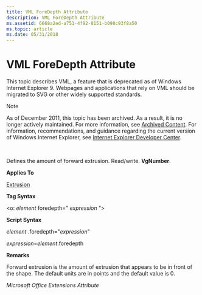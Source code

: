 ```yaml
---
title: VML ForeDepth Attribute
description: VML ForeDepth Attribute
ms.assetid: 6668a2ed-a751-4f92-8151-b098c93f8a50
ms.topic: article
ms.date: 05/31/2018
---
```


# VML ForeDepth Attribute

This topic describes VML, a feature that is deprecated as of Windows Internet Explorer 9. Webpages and applications that rely on VML should be migrated to SVG or other widely supported standards.

> [!Note]  
> As of December 2011, this topic has been archived. As a result, it is no longer actively maintained. For more information, see [Archived Content](https://docs.microsoft.com/previous-versions/windows/internet-explorer/ie-developer/). For information, recommendations, and guidance regarding the current version of Windows Internet Explorer, see [Internet Explorer Developer Center](https://msdn.microsoft.com/ie/).

 

Defines the amount of forward extrusion. Read/write. **VgNumber**.

**Applies To**

[Extrusion](msdn-online-vml-extrusion-element.md)

**Tag Syntax**

<o: *element* foredepth=" *expression* ">

**Script Syntax**

*element* .foredepth="*expression*"

*expression*=*element*.foredepth

**Remarks**

Forward extrusion is the amount of extrusion that appears to be in front of the shape. The default units are in points and the default value is 0.

*Microsoft Office Extensions Attribute*

 

 




